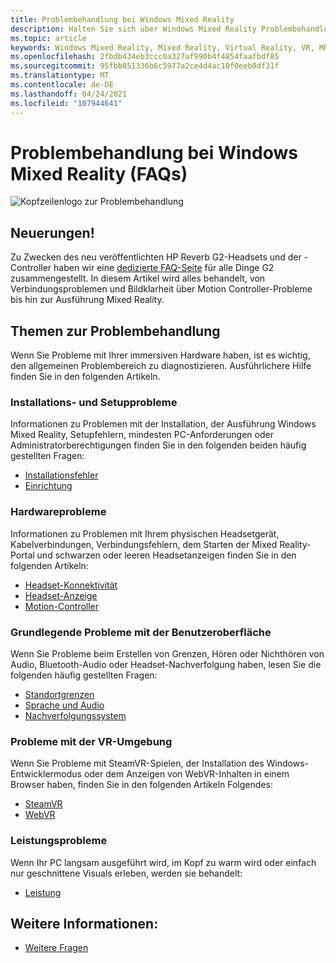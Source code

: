 ```yaml
---
title: Problembehandlung bei Windows Mixed Reality
description: Halten Sie sich über Windows Mixed Reality Problembehandlung auf dem Laufenden, die über unsere Standarddokumentation für den Kundensupport hinausgeht.
ms.topic: article
keywords: Windows Mixed Reality, Mixed Reality, Virtual Reality, VR, MR, Problembehandlung, Fehler, Hilfe, Support
ms.openlocfilehash: 2fbdb434eb3ccc0a327af990b4f4854faafbdf85
ms.sourcegitcommit: 95fbb851336b6c5977a2ce4d4ac10f0eeb0df31f
ms.translationtype: MT
ms.contentlocale: de-DE
ms.lasthandoff: 04/24/2021
ms.locfileid: "107944641"
---
```

# <a name="troubleshooting-windows-mixed-reality-faqs"></a>Problembehandlung bei Windows Mixed Reality (FAQs)

![Kopfzeilenlogo zur Problembehandlung](images/1050px-Mixedrealityportal.png)

## <a name="whats-new"></a>Neuerungen!

Zu Zwecken des neu veröffentlichten HP Reverb G2-Headsets und der -Controller haben wir eine [dedizierte FAQ-Seite](reverbG2-faq.yml) für alle Dinge G2 zusammengestellt. In diesem Artikel wird alles behandelt, von Verbindungsproblemen und Bildklarheit über Motion Controller-Probleme bis hin zur Ausführung Mixed Reality.

## <a name="troubleshooting-topics"></a>Themen zur Problembehandlung

Wenn Sie Probleme mit Ihrer immersiven Hardware haben, ist es wichtig, den allgemeinen Problembereich zu diagnostizieren. Ausführlichere Hilfe finden Sie in den folgenden Artikeln. 

### <a name="installation-and-setup-issues"></a>Installations- und Setupprobleme

Informationen zu Problemen mit der Installation, der Ausführung Windows Mixed Reality, Setupfehlern, mindesten PC-Anforderungen oder Administratorberechtigungen finden Sie in den folgenden beiden häufig gestellten Fragen:

- [Installationsfehler](installation_errors.md)
- [Einrichtung](wmr-setup-faq.yml)

### <a name="hardware-issues"></a>Hardwareprobleme

Informationen zu Problemen mit Ihrem physischen Headsetgerät, Kabelverbindungen, Verbindungsfehlern, dem Starten der Mixed Reality-Portal und schwarzen oder leeren Headsetanzeigen finden Sie in den folgenden Artikeln:

- [Headset-Konnektivität](headset-connectivity.md)
- [Headset-Anzeige](headset-display.md)
- [Motion-Controller](motion-controller-problems.md)

### <a name="core-experience-issues"></a>Grundlegende Probleme mit der Benutzeroberfläche

Wenn Sie Probleme beim Erstellen von Grenzen, Hören oder Nichthören von Audio, Bluetooth-Audio oder Headset-Nachverfolgung haben, lesen Sie die folgenden häufig gestellten Fragen:

- [Standortgrenzen](boundary-questions.md)
- [Sprache und Audio](speech-and-audio.md)
- [Nachverfolgungssystem](tracking.md)

### <a name="vr-experience-issues"></a>Probleme mit der VR-Umgebung

Wenn Sie Probleme mit SteamVR-Spielen, der Installation des Windows-Entwicklermodus oder dem Anzeigen von WebVR-Inhalten in einem Browser haben, finden Sie in den folgenden Artikeln Folgendes:

- [SteamVR](steamvr-questions.md)
- [WebVR](webvr-questions.md)

### <a name="performance-issues"></a>Leistungsprobleme 

Wenn Ihr PC langsam ausgeführt wird, im Kopf zu warm wird oder einfach nur geschnittene Visuals erleben, werden sie behandelt:

- [Leistung](performance-questions.md)

## <a name="see-also"></a>Weitere Informationen:
- [Weitere Fragen](other-questions.md)
